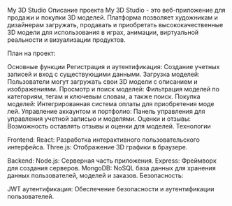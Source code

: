 My 3D Studio
Описание проекта
My 3D Studio - это веб-приложение для продажи и покупки 3D моделей. Платформа позволяет художникам и дизайнерам загружать, продавать и приобретать высококачественные 3D модели для использования в играх, анимации, виртуальной реальности и визуализации продуктов.

План на проект:

Основные функции
Регистрация и аутентификация: Создание учетных записей и вход с существующими данными.
Загрузка моделей: Пользователи могут загружать свои 3D модели с описанием и изображениями.
Просмотр и поиск моделей: Фильтрация моделей по категориям, тегам и ключевым словам, а также поиск.
Покупка моделей: Интегрированная система оплаты для приобретения моде лей.
Управление аккаунтом и портфолио: Панель управления для управления учетной записью и моделями.
Оценки и отзывы: Возможность оставлять отзывы и оценки для моделей.
Технологии

Frontend:
React: Разработка интерактивного пользовательского интерфейса.
Three.js: Отображение 3D графики в браузере.

Backend:
Node.js: Серверная часть приложения.
Express: Фреймворк для создания серверов.
MongoDB: NoSQL база данных для хранения данных пользователей, моделей и заказов.
Безопасность:

JWT аутентификация: Обеспечение безопасности и аутентификации пользователей.

